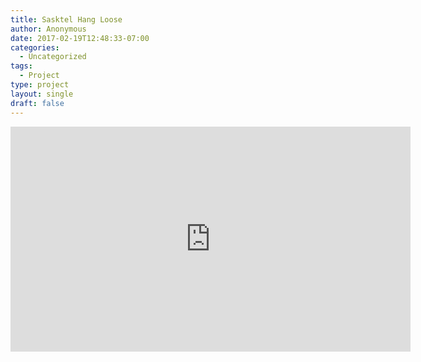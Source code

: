 ```yaml
---
title: Sasktel Hang Loose
author: Anonymous
date: 2017-02-19T12:48:33-07:00
categories:
  - Uncategorized
tags:
  - Project
type: project
layout: single
draft: false
---
```


<iframe src="https://player.vimeo.com/video/41659792" width="640" height="360" frameborder="0" webkitallowfullscreen mozallowfullscreen allowfullscreen></iframe>

